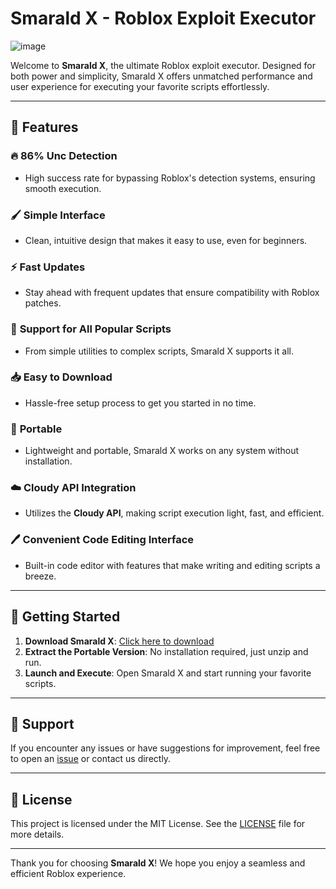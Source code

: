 # Smarald X - Roblox Exploit Executor

![image](https://github.com/user-attachments/assets/eee0748c-5e05-4c6a-9643-0c1937f55036)


Welcome to **Smarald X**, the ultimate Roblox exploit executor. Designed for both power and simplicity, Smarald X offers unmatched performance and user experience for executing your favorite scripts effortlessly.

---

## 🌟 Features

### 🔥 **86% Unc Detection**
- High success rate for bypassing Roblox's detection systems, ensuring smooth execution.

### 🖌️ **Simple Interface**
- Clean, intuitive design that makes it easy to use, even for beginners.

### ⚡ **Fast Updates**
- Stay ahead with frequent updates that ensure compatibility with Roblox patches.

### 📜 **Support for All Popular Scripts**
- From simple utilities to complex scripts, Smarald X supports it all.

### 📥 **Easy to Download**
- Hassle-free setup process to get you started in no time.

### 💼 **Portable**
- Lightweight and portable, Smarald X works on any system without installation.

### ☁️ **Cloudy API Integration**
- Utilizes the **Cloudy API**, making script execution light, fast, and efficient.

### 🖊️ **Convenient Code Editing Interface**
- Built-in code editor with features that make writing and editing scripts a breeze.

---

## 🚀 Getting Started

1. **Download Smarald X**: [Click here to download](https://github.com/FoarteBine/SmaraldX/releases) 
2. **Extract the Portable Version**: No installation required, just unzip and run.
3. **Launch and Execute**: Open Smarald X and start running your favorite scripts.

---

## 💬 Support

If you encounter any issues or have suggestions for improvement, feel free to open an [issue](https://github.com/FoarteBine/SmaraldX/issues) or contact us directly.

---

## 📜 License

This project is licensed under the MIT License. See the [LICENSE](LICENSE) file for more details.

---

Thank you for choosing **Smarald X**! We hope you enjoy a seamless and efficient Roblox experience.
